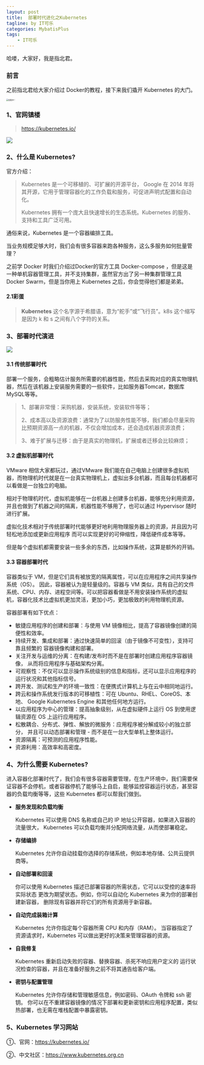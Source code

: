 ```yaml
---
layout: post
title:  部署时代进化之Kubernetes
tagline: by IT可乐
categories: MybatisPlus
tags: 
    - IT可乐
---
```


哈喽，大家好，我是指北君。  
<!--more-->
### 前言

之前指北君给大家介绍过 Docker的教程，接下来我们撬开 Kubernetes 的大门。

<img src="http://img.doutula.com/production/uploads/image/2019/07/09/20190709665166_JyqSkI.jpg" alt="给我冲！" style="zoom:33%;" />

### 1、官网镇楼

> https://kubernetes.io/

![](https://gitee.com/YSOcean/typoraimg/raw/master/io/image-00-00.png)

### 2、什么是 Kubernetes?

官方介绍：

> Kubernetes 是一个可移植的、可扩展的开源平台， Google 在 2014 年将其开源，它用于管理容器化的工作负载和服务，可促进声明式配置和自动化。
>
> Kubernetes 拥有一个庞大且快速增长的生态系统。Kubernetes 的服务、支持和工具广泛可用。

通俗来说，Kubernetes 是一个容器编排工具。

当业务规模足够大时，我们会有很多容器来跑各种服务，这么多服务如何批量管理？

之前学 Docker 时我们介绍过Docker的官方工具 Docker-compose ，但是这是一种单机容器管理工具，并不支持集群，虽然官方出了另一种集群管理工具 Docker Swarm，但是当你用上 Kubernetes 之后，你会觉得他们都是弟弟。

#### 2.1彩蛋

> **Kubernetes** 这个名字源于希腊语，意为“舵手”或“飞行员”。k8s 这个缩写是因为 k 和 s 之间有八个字符的关系。



### 3、部署时代演进

![](https://gitee.com/YSOcean/typoraimg/raw/master/io/image-00-01.png)

#### 3.1 传统部署时代

部署一个服务，会粗略估计服务所需要的机器性能，然后去采购对应的真实物理机器，然后在该机器上安装服务需要的一些软件，比如服务器Tomcat，数据库MySQL等等。

> 1、部署非常慢：采购机器，安装系统，安装软件等等；
>
> 2、成本高以及资源浪费：通常为了以防服务性能不够，我们都会尽量采购比预期资源高一点的机器，不仅会增加成本，还会造成机器资源浪费；
>
> 3、难于扩展与迁移：由于是真实的物理机，扩展或者迁移会比较麻烦；



#### 3.2 虚拟机部署时代

VMware 相信大家都玩过，通过VMware 我们能在自己电脑上创建很多虚拟机器，而物理机时代就是在一台真实物理机上，虚拟出多台机器，而且每台机器都可以看做是一台独立的电脑。

相对于物理机时代，虚拟机能够在一台机器上创建多台机器，能够充分利用资源，并且也做到了机器之间的隔离，机器性能不够用了，也可以通过 Hypervisor 随时进行扩展。

虚拟化技术相对于传统部署时代能够更好地利用物理服务器上的资源，并且因为可轻松地添加或更新应用程序 而可以实现更好的可伸缩性，降低硬件成本等等。

但是每个虚拟机都需要安装一些多余的东西，比如操作系统，这算是额外的开销。



#### 3.3 容器部署时代

容器类似于 VM，但是它们具有被放宽的隔离属性，可以在应用程序之间共享操作系统（OS）。 因此，容器被认为是轻量级的。容器与 VM 类似，具有自己的文件系统、CPU、内存、进程空间等。可以把容器看做是不用安装操作系统的虚拟机，容器化技术比虚拟机更加灵活，更加小巧，更加极致的利用物理机资源。

容器部署有如下优点：

- 敏捷应用程序的创建和部署：与使用 VM 镜像相比，提高了容器镜像创建的简便性和效率。
- 持续开发、集成和部署：通过快速简单的回滚（由于镜像不可变性），支持可靠且频繁的 容器镜像构建和部署。
- 关注开发与运维的分离：在构建/发布时而不是在部署时创建应用程序容器镜像， 从而将应用程序与基础架构分离。
- 可观察性：不仅可以显示操作系统级别的信息和指标，还可以显示应用程序的运行状况和其他指标信号。
- 跨开发、测试和生产的环境一致性：在便携式计算机上与在云中相同地运行。
- 跨云和操作系统发行版本的可移植性：可在 Ubuntu、RHEL、CoreOS、本地、 Google Kubernetes Engine 和其他任何地方运行。
- 以应用程序为中心的管理：提高抽象级别，从在虚拟硬件上运行 OS 到使用逻辑资源在 OS 上运行应用程序。
- 松散耦合、分布式、弹性、解放的微服务：应用程序被分解成较小的独立部分， 并且可以动态部署和管理 - 而不是在一台大型单机上整体运行。
- 资源隔离：可预测的应用程序性能。
- 资源利用：高效率和高密度。



### 4、为什么需要 Kubernetes?

进入容器化部署时代了，我们会有很多容器需要管理，在生产环境中，我们需要保证容器不会停机，或者容器停机了能够马上自启，能够监控容器运行状态，甚至容器的负载均衡等等，这些 Kubernetes 都可以帮我们做到。

- **服务发现和负载均衡**

  Kubernetes 可以使用 DNS 名称或自己的 IP 地址公开容器，如果进入容器的流量很大， Kubernetes 可以负载均衡并分配网络流量，从而使部署稳定。

- **存储编排**

  Kubernetes 允许你自动挂载你选择的存储系统，例如本地存储、公共云提供商等。

- **自动部署和回滚**

  你可以使用 Kubernetes 描述已部署容器的所需状态，它可以以受控的速率将实际状态 更改为期望状态。例如，你可以自动化 Kubernetes 来为你的部署创建新容器， 删除现有容器并将它们的所有资源用于新容器。

- **自动完成装箱计算**

  Kubernetes 允许你指定每个容器所需 CPU 和内存（RAM）。 当容器指定了资源请求时，Kubernetes 可以做出更好的决策来管理容器的资源。

- **自我修复**

  Kubernetes 重新启动失败的容器、替换容器、杀死不响应用户定义的 运行状况检查的容器，并且在准备好服务之前不将其通告给客户端。

- **密钥与配置管理**

  Kubernetes 允许你存储和管理敏感信息，例如密码、OAuth 令牌和 ssh 密钥。 你可以在不重建容器镜像的情况下部署和更新密钥和应用程序配置，类似热部署，也无需在堆栈配置中暴露密钥。



### 5、Kubernetes 学习网站

①、官网：https://kubernetes.io/

②、中文社区：https://www.kubernetes.org.cn

